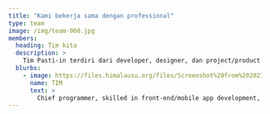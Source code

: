 ```yaml
---
title: "Kami bekerja sama dengan professional"
type: team
image: /img/team-960.jpg
members:
  heading: Tim kita
  description: >
    Tim Pasti-in terdiri dari developer, designer, dan project/product manager. Setiap anggota memiliki pengalaman yang kaya di bidangnya, dan semuanya adalah professional untuk bertanggung jawab atas setiap bagian dari sebuah proyek. Kami telah bekerja bersama untuk waktu yang lama, dan semuanya sangat cocok.
  blurbs:
    - image: https://files.himalausu.org/files/Screenshot%20from%202021-08-19%2014-25-11.png
      name: TIM
      text: >
        Chief programmer, skilled in front-end/mobile app development, have a good feeling on UI details, technique advantages include javascript/nodejs/typescript/css, currently focus on Reactjs/Graphql tech stack.
---
```

